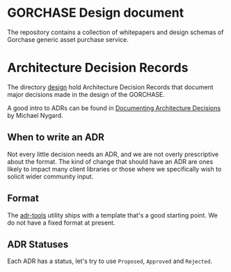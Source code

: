 # GORCHASE Design document
The repository contains a collection of whitepapers and design schemas of Gorchase generic asset purchase service.

# Architecture Decision Records

The directory [design][design] hold Architecture Decision Records that document major decisions made
in the design of the GORCHASE.

A good intro to ADRs can be found in [Documenting Architecture Decisions](http://thinkrelevance.com/blog/2011/11/15/documenting-architecture-decisions) by Michael Nygard.

## When to write an ADR

Not every little decision needs an ADR, and we are not overly prescriptive about the format.
The kind of change that should have an ADR are ones likely to impact many client libraries
or those where we specifically wish to solicit wider community input.

## Format

The [adr-tools](https://github.com/npryce/adr-tools) utility ships with a template that's a
good starting point. We do not have a fixed format at present.

## ADR Statuses

Each ADR has a status, let's try to use `Proposed`, `Approved` and `Rejected`.


[design]:https://github.com/nmarcetic/gorchase/tree/main/design